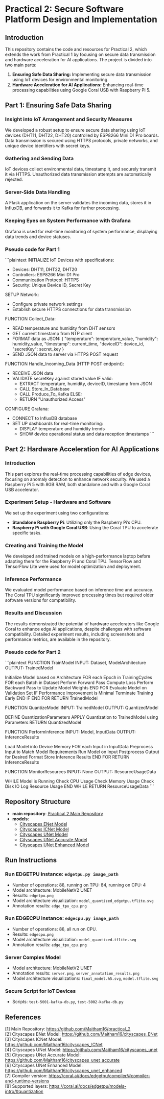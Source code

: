 # Practical 2: Secure Software Platform Design and Implementation

## Introduction

This repository contains the code and resources for Practical 2, which extends the work from Practical 1 by focusing on secure data transmission and hardware acceleration for AI applications. The project is divided into two main parts:

1. **Ensuring Safe Data Sharing:** Implementing secure data transmission using IoT devices for environmental monitoring.
2. **Hardware Acceleration for AI Applications:** Enhancing real-time processing capabilities using Google Coral USB with Raspberry Pi 5.

## Part 1: Ensuring Safe Data Sharing

### Insight into IoT Arrangement and Security Measures

We developed a robust setup to ensure secure data sharing using IoT devices (DHT11, DHT22, DHT20) controlled by ESP8266 Mini D1 Pro boards. Data transmission is secured using HTTPS protocols, private networks, and unique device identifiers with secret keys.

### Gathering and Sending Data

IoT devices collect environmental data, timestamp it, and securely transmit it via HTTPS. Unauthorized data transmission attempts are automatically rejected.

### Server-Side Data Handling

A Flask application on the server validates the incoming data, stores it in InfluxDB, and forwards it to Kafka for further processing.

### Keeping Eyes on System Performance with Grafana

Grafana is used for real-time monitoring of system performance, displaying data trends and device statuses.

### Pseudo code for Part 1

\`\`\`plaintext
INITIALIZE IoT Devices with specifications:
  - Devices: DHT11, DHT22, DHT20
  - Controllers: ESP8266 Mini D1 Pro
  - Communication Protocol: HTTPS
  - Security: Unique Device ID, Secret Key

SETUP Network:
  - Configure private network settings
  - Establish secure HTTPS connections for data transmission

FUNCTION Collect_Data:
  - READ temperature and humidity from DHT sensors
  - GET current timestamp from NTP client
  - FORMAT data as JSON:
    {
      "temperature": temperature_value,
      "humidity": humidity_value,
      "timestamp": current_time,
      "deviceID": device_id,
      "secretKey": secret_key
    }
  - SEND JSON data to server via HTTPS POST request

FUNCTION Handle_Incoming_Data (HTTP POST endpoint):
  - RECEIVE JSON data
  - VALIDATE secretKey against stored value
  IF valid:
    - EXTRACT temperature, humidity, deviceID, timestamp from JSON
    - CALL Store_In_Database
    - CALL Produce_To_Kafka
  ELSE:
    - RETURN "Unauthorized Access"

CONFIGURE Grafana:
  - CONNECT to InfluxDB database
  - SET UP dashboards for real-time monitoring:
    - DISPLAY temperature and humidity trends
    - SHOW device operational status and data reception timestamps
\`\`\`

## Part 2: Hardware Acceleration for AI Applications

### Introduction

This part explores the real-time processing capabilities of edge devices, focusing on anomaly detection to enhance network security. We used a Raspberry Pi 5 with 8GB RAM, both standalone and with a Google Coral USB accelerator.

### Experiment Setup - Hardware and Software

We set up the experiment using two configurations:
- **Standalone Raspberry Pi**: Utilizing only the Raspberry Pi’s CPU.
- **Raspberry Pi with Google Coral USB**: Using the Coral TPU to accelerate specific tasks.

### Creating and Training the Model

We developed and trained models on a high-performance laptop before adapting them for the Raspberry Pi and Coral TPU. TensorFlow and TensorFlow Lite were used for model optimization and deployment.

### Inference Performance

We evaluated model performance based on inference time and accuracy. The Coral TPU significantly improved processing times but required older software versions for compatibility.

### Results and Discussion

The results demonstrated the potential of hardware accelerators like Google Coral to enhance edge AI applications, despite challenges with software compatibility. Detailed experiment results, including screenshots and performance metrics, are available in the repository.

### Pseudo code for Part 2

\`\`\`plaintext
FUNCTION TrainModel
INPUT: Dataset, ModelArchitecture
OUTPUT: TrainedModel

Initialize Model based on Architecture
FOR each Epoch in TrainingCycles
  FOR each Batch in Dataset
    Perform Forward Pass
    Compute Loss
    Perform Backward Pass to Update Model Weights
  END FOR
  Evaluate Model on Validation Set
  IF Performance Improvement is Minimal
    Terminate Training Early
  END IF
END FOR
RETURN TrainedModel

FUNCTION QuantizeModel
INPUT: TrainedModel
OUTPUT: QuantizedModel

DEFINE QuantizationParameters
APPLY Quantization to TrainedModel using Parameters
RETURN QuantizedModel

FUNCTION PerformInference
INPUT: Model, InputData
OUTPUT: InferenceResults

Load Model into Device Memory
FOR each Input in InputData
  Preprocess Input to Match Model Requirements
  Run Model on Input
  Postprocess Output for Desired Format
  Store Inference Results
END FOR
RETURN InferenceResults

FUNCTION MonitorResources
INPUT: None
OUTPUT: ResourceUsageData

WHILE Model is Running
  Check CPU Usage
  Check Memory Usage
  Check Disk IO
  Log Resource Usage
END WHILE
RETURN ResourceUsageData
\`\`\`

## Repository Structure

- **main repository**: [Practical 2 Main Repository](https://github.com/Maitham16/practical_2)
- **models**:
  - [Cityscapes ENet Model](https://github.com/Maitham16/cityscapes_ENet)
  - [Cityscapes ICNet Model](https://github.com/Maitham16/cityscapes_ICNet)
  - [Cityscapes UNet Model](https://github.com/Maitham16/cityscapes_unet)
  - [Cityscapes UNet Accurate Model](https://github.com/Maitham16/cityscapes_unet_accurate)
  - [Cityscapes UNet Enhanced Model](https://github.com/Maitham16/cityscapes_unet_enhanced)

## Run Instructions

### Run EDGETPU instance: `edgetpu.py image_path`
- Number of operations: 88, running on TPU: 84, running on CPU: 4
- Model architecture: MobileNetV2 UNET
- Results: `edgetpu.png`
- Model architecture visualization: `model_quantized_edgetpu.tflite.svg`
- Annotation results: `edge_tpu_cpu.png`

### Run EDGECPU instance: `edgecpu.py image_path`
- Number of operations: 88, all run on CPU.
- Results: `edgecpu.png`
- Model architecture visualization: `model_quantized.tflite.svg`
- Annotation results: `edge_tpu_cpu.png`

### Server Complex Model
- Model architecture: MobileNetV2 UNET
- Annotation results: `server.png`, `server_annotation_results.png`
- Model architecture visualizations: `final_model.h5.svg`, `model.tflite.svg`

### Secure Script for IoT Devices
- Scripts: `test-5001-kafka-db.py`, `test-5002-kafka-db.py`

## References

[1] Main Repository: https://github.com/Maitham16/practical_2  
[2] Cityscapes ENet Model: https://github.com/Maitham16/cityscapes_ENet  
[3] Cityscapes ICNet Model: https://github.com/Maitham16/cityscapes_ICNet  
[4] Cityscapes UNet Model: https://github.com/Maitham16/cityscapes_unet  
[5] Cityscapes UNet Accurate Model: https://github.com/Maitham16/cityscapes_unet_accurate  
[6] Cityscapes UNet Enhanced Model: https://github.com/Maitham16/cityscapes_unet_enhanced  
[7] Compiler version: https://coral.ai/docs/edgetpu/compiler/#compiler-and-runtime-versions  
[8] Supported layers: https://coral.ai/docs/edgetpu/models-intro/#quantization